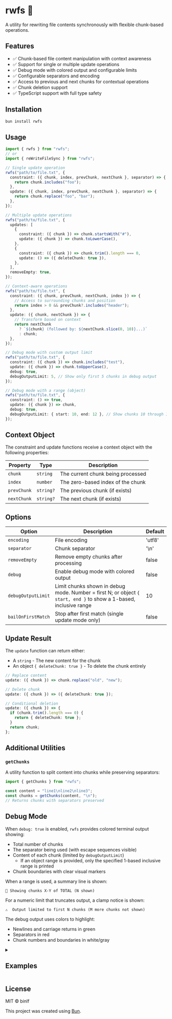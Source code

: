 # rwfs 🔄

A utility for rewriting file contents synchronously with flexible chunk-based operations.

## Features

- ✅ Chunk-based file content manipulation with context awareness
- ✅ Support for single or multiple update operations
- ✅ Debug mode with colored output and configurable limits
- ✅ Configurable separators and encoding
- ✅ Access to previous and next chunks for contextual operations
- ✅ Chunk deletion support
- ✅ TypeScript support with full type safety

## Installation

```bash
bun install rwfs
```

## Usage

```typescript
import { rwfs } from "rwfs";
// or
import { reWriteFileSync } from "rwfs";

// Single update operation
rwfs("path/to/file.txt", {
  constraint: ({ chunk, index, prevChunk, nextChunk }, separator) => {
    return chunk.includes("foo");
  },
  update: ({ chunk, index, prevChunk, nextChunk }, separator) => {
    return chunk.replace("foo", "bar");
  },
});

// Multiple update operations
rwfs("path/to/file.txt", {
  updates: [
    {
      constraint: ({ chunk }) => chunk.startsWith("#"),
      update: ({ chunk }) => chunk.toLowerCase(),
    },
    {
      constraint: ({ chunk }) => chunk.trim().length === 0,
      update: () => ({ deleteChunk: true }),
    },
  ],
  removeEmpty: true,
});

// Context-aware operations
rwfs("path/to/file.txt", {
  constraint: ({ chunk, prevChunk, nextChunk, index }) => {
    // Access to surrounding chunks and position
    return index > 0 && prevChunk?.includes("header");
  },
  update: ({ chunk, nextChunk }) => {
    // Transform based on context
    return nextChunk
      ? `${chunk} (followed by: ${nextChunk.slice(0, 10)}...)`
      : chunk;
  },
});

// Debug mode with custom output limit
rwfs("path/to/file.txt", {
  constraint: ({ chunk }) => chunk.includes("test"),
  update: ({ chunk }) => chunk.toUpperCase(),
  debug: true,
  debugOutputLimit: 5, // Show only first 5 chunks in debug output
});

// Debug mode with a range (object)
rwfs("path/to/file.txt", {
  constraint: () => true,
  update: ({ chunk }) => chunk,
  debug: true,
  debugOutputLimit: { start: 10, end: 12 }, // Show chunks 10 through 12 (1-based, inclusive)
});
```

## Context Object

The constraint and update functions receive a context object with the following properties:

| Property    | Type      | Description                       |
| ----------- | --------- | --------------------------------- |
| `chunk`     | `string`  | The current chunk being processed |
| `index`     | `number`  | The zero-based index of the chunk |
| `prevChunk` | `string?` | The previous chunk (if exists)    |
| `nextChunk` | `string?` | The next chunk (if exists)        |

## Options

| Option             | Description                                                                                                       | Default |
| ------------------ | ----------------------------------------------------------------------------------------------------------------- | ------- |
| `encoding`         | File encoding                                                                                                     | 'utf8'  |
| `separator`        | Chunk separator                                                                                                   | '\n'    |
| `removeEmpty`      | Remove empty chunks after processing                                                                              | false   |
| `debug`            | Enable debug mode with colored output                                                                             | false   |
| `debugOutputLimit` | Limit chunks shown in debug mode. Number = first N; or object `{ start, end }` to show a 1-based, inclusive range | 10      |
| `bailOnFirstMatch` | Stop after first match (single update mode only)                                                                  | false   |

## Update Result

The `update` function can return either:

- A `string` - The new content for the chunk
- An object `{ deleteChunk: true }` - To delete the chunk entirely

```typescript
// Replace content
update: ({ chunk }) => chunk.replace("old", "new");

// Delete chunk
update: ({ chunk }) => ({ deleteChunk: true });

// Conditional deletion
update: ({ chunk }) => {
  if (chunk.trim().length === 0) {
    return { deleteChunk: true };
  }
  return chunk;
};
```

## Additional Utilities

### `getChunks`

A utility function to split content into chunks while preserving separators:

```typescript
import { getChunks } from "rwfs";

const content = "line1\nline2\nline3";
const chunks = getChunks(content, "\n");
// Returns chunks with separators preserved
```

## Debug Mode

When `debug: true` is enabled, `rwfs` provides colored terminal output showing:

- Total number of chunks
- The separator being used (with escape sequences visible)
- Content of each chunk (limited by `debugOutputLimit`)
  - If an object range is provided, only the specified 1-based inclusive range is printed
- Chunk boundaries with clear visual markers

When a range is used, a summary line is shown:

```
📍 Showing chunks X-Y of TOTAL (N shown)
```

For a numeric limit that truncates output, a clamp notice is shown:

```
⚠️  Output limited to first N chunks (M more chunks not shown)
```

The debug output uses colors to highlight:

- Newlines and carriage returns in green
- Separators in red
- Chunk numbers and boundaries in white/gray

<details>
<summary><h2>Examples</h2></summary>

### Remove Comments

```typescript
rwfs("code.js", {
  constraint: ({ chunk }) => chunk.trim().startsWith("//"),
  update: () => ({ deleteChunk: true }),
  removeEmpty: true,
});
```

### Add Line Numbers

```typescript
rwfs("file.txt", {
  constraint: ({ chunk }) => chunk.trim().length > 0,
  update: ({ chunk, index }) => `${index + 1}: ${chunk}`,
});
```

### Context-Aware Processing

```typescript
rwfs("markdown.md", {
  updates: [
    {
      // Add spacing after headers
      constraint: ({ chunk, nextChunk }) =>
        chunk.startsWith("#") && nextChunk && !nextChunk.startsWith("#"),
      update: ({ chunk }) => chunk + "\n",
    },
    {
      // Remove empty lines between consecutive headers
      constraint: ({ chunk, prevChunk, nextChunk }) =>
        chunk.trim() === "" &&
        prevChunk?.startsWith("#") &&
        nextChunk?.startsWith("#"),
      update: () => ({ deleteChunk: true }),
    },
  ],
});
```

</details>

## License

MIT © binlf

This project was created using [Bun](https://bun.sh).
